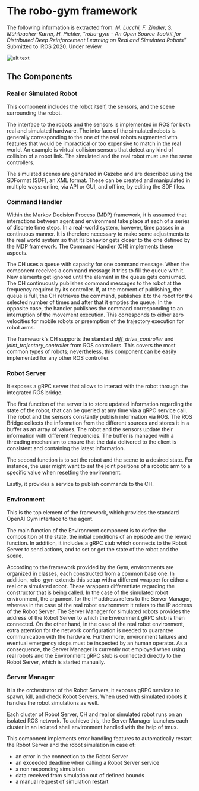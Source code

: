 # The robo-gym framework

The following information is extracted from: *M. Lucchi, F. Zindler, S. Mühlbacher-Karrer, H. Pichler, "robo-gym - An Open Source Toolkit for Distributed Deep Reinforcement Learning on Real and Simulated Robots"* Submitted to IROS 2020. Under review. 

![alt text](https://user-images.githubusercontent.com/36470989/79330117-4498dc80-7f19-11ea-9de4-bed4f6390f3a.jpg "The robo-gym framework")

## The Components

### Real or Simulated Robot

This component includes the robot itself, the sensors, and the scene surrounding the robot.

The interface to the robots and the sensors is implemented in ROS for both real and simulated hardware. The interface of the simulated robots is generally corresponding to the one of the real robots augmented with features that would be impractical or too expensive to match in the real world. An example is virtual collision sensors that detect any kind of collision of a robot link.
The simulated and the real robot must use the same controllers.

The simulated scenes are generated in Gazebo and are described using the SDFormat (SDF), an XML format. These can be created and manipulated in multiple ways: online, via API or GUI, and offline, by editing the SDF files.

### Command Handler

Within the Markov Decision Process (MDP) framework, it is assumed that interactions between agent and environment take place at each of a series of discrete time steps.
In a real-world system, however, time passes in a continuous manner.
It is therefore necessary to make some adjustments to the real world system so that its behavior gets closer to the one defined by the MDP framework.
The Command Handler (CH) implements these aspects.

The CH uses a queue with capacity for one command message.
When the component receives a command message it tries to fill the queue with it.
New elements get ignored until the element in the queue gets consumed.   
The CH continuously publishes command messages to the robot at the frequency required by its controller.
If, at the moment of publishing, the queue is full, the CH retrieves the command, publishes it to the robot for the selected number of times and after that it empties the queue.
In the opposite case, the handler publishes the command corresponding to an interruption of the movement execution. This corresponds to either zero velocities for mobile robots or preemption of the trajectory execution for robot arms.

The framework's CH supports the standard *diff_drive_controller* and *joint_trajectory_controller* from  ROS controllers.
This covers the most common types of robots; nevertheless, this component can be easily implemented for any other ROS controller.

### Robot Server

It exposes a gRPC server that allows to interact with the robot through the integrated ROS bridge.

The first function of the server is to store updated information regarding the state of the robot, that can be queried at any time via a gRPC service call.
The robot and the sensors constantly publish information via ROS.
The ROS Bridge collects the information from the different sources and stores it in a buffer as an array of values.
The robot and the sensors update their information with different frequencies.
The buffer is managed with a threading mechanism to ensure that the data delivered to the client is consistent and containing the latest information.

The second function is to set the robot and the scene to a desired state. For instance, the user might want to set the joint positions of a robotic arm to a specific value when resetting the environment.

Lastly, it provides a service to publish commands to the CH.

### Environment

This is the top element of the framework, which provides the standard OpenAI Gym interface to the agent.

The main function of the Environment component is to define the composition of the state, the initial conditions of an episode and the reward function.
In addition, it includes a gRPC stub which connects to the Robot Server to send actions, and to set or get the state of the robot and the scene.

According to the framework provided by the Gym, environments are organized in classes, each constructed from a common base one. In addition, robo-gym extends this setup with a different wrapper for either a real or a simulated robot. These wrappers differentiate regarding the constructor that is being called.
In the case of the simulated robot environment, the argument for the IP address refers to the Server Manager, whereas in the case of the real robot environment it refers to the IP address of the Robot Server.
The Server Manager for simulated robots provides the address of the  Robot Server to which the Environment gRPC stub is then connected.
On the other hand, in the case of the real robot environment, extra attention for the network configuration is needed to guarantee communication with the hardware. Furthermore, environment failures and eventual emergency stops must be inspected by an human operator.
As a consequence, the Server Manager is currently not employed when using real robots and the Environment gRPC stub is connected directly to the Robot Server, which is started manually.

### Server Manager

It is the orchestrator of the Robot Servers, it exposes gRPC services to spawn, kill, and check Robot Servers.
When used with simulated robots it handles the robot simulations as well.

Each cluster of Robot Server, CH and real or simulated robot runs on an isolated ROS network.
To achieve this, the Server Manager launches each cluster in an isolated shell environment handled with the help of tmux.

This component implements error handling features to automatically restart the Robot Server and the robot simulation in case of:
- an error in the connection to the Robot Server
- an exceeded deadline when calling a Robot Server service
- a non responding simulation
- data received from simulation out of defined bounds
- a manual request of simulation restart
